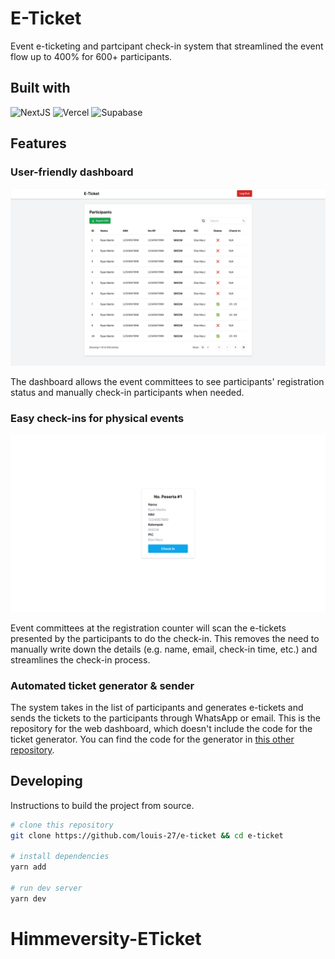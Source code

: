 # E-Ticket
Event e-ticketing and partcipant check-in system that streamlined the event flow up to 400% for 600+ participants.

## Built with
![NextJS](https://img.shields.io/badge/next.js-000000?style=for-the-badge&logo=nextdotjs&logoColor=white)
![Vercel](https://img.shields.io/badge/Vercel-000000?style=for-the-badge&logo=vercel&logoColor=white)
![Supabase](https://img.shields.io/badge/Supabase-181818?style=for-the-badge&logo=supabase&logoColor=white)

## Features
### User-friendly dashboard
![Screenshot of dashboard](/screenshots/dashboard.jpg)

The dashboard allows the event committees to see participants' registration status and manually check-in participants when needed.

### Easy check-ins for physical events
![Screenshot of checkin](/screenshots/checkin.jpg)

Event committees at the registration counter will scan the e-tickets presented by the participants to do the check-in. This removes the need to manually write down the details (e.g. name, email, check-in time, etc.) and streamlines the check-in process.

### Automated ticket generator & sender
The system takes in the list of participants and generates e-tickets and sends the tickets to the participants through WhatsApp or email. This is the repository for the web dashboard, which doesn't include the code for the ticket generator. You can find the code for the generator in [this other repository](https://github.com/rmrt1n/sigcm-ticket-generator).

## Developing
Instructions to build the project from source.
```bash
# clone this repository
git clone https://github.com/louis-27/e-ticket && cd e-ticket

# install dependencies
yarn add

# run dev server
yarn dev
```

# Himmeversity-ETicket
